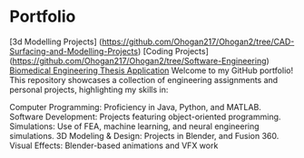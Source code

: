# Portfolio
[3d Modelling Projects] (https://github.com/Ohogan217/Ohogan2/tree/CAD-Surfacing-and-Modelling-Projects)
[Coding Projects] (https://github.com/Ohogan217/Ohogan2/tree/Software-Engineering)
[Biomedical Engineering Thesis Application](https://github.com/Ohogan217/Ohogan2/tree/Software-Engineering)
Welcome to my GitHub portfolio! This repository showcases a collection of engineering assignments and personal projects, highlighting my skills in:

Computer Programming: Proficiency in Java, Python, and MATLAB.
Software Development: Projects featuring object-oriented programming.
Simulations: Use of FEA, machine learning, and neural engineering simulations.
3D Modeling & Design: Projects in Blender, and Fusion 360.
Visual Effects: Blender-based animations and VFX work
